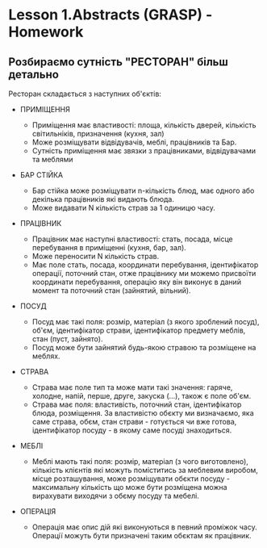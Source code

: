 Lesson 1.Abstracts (GRASP) - Homework
=============================================
Розбираємо сутність "РЕСТОРАН" більш детально
---------------------------------------------
Ресторан складається з наступних об'єктів:

- ПРИМІЩЕННЯ
  * Приміщення має властивості: площа, кількість дверей, кількість світильніків, призначення (кухня, зал)
  * Може розміщувати відвідувачів, меблі, працівників та Бар.
  * Сутність приміщення має звязки з працівниками, відвідувачами та меблями

- БАР СТІЙКА
  * Бар стійка може розміщувати n-кількість блюд, має одного або декілька працівників які видають блюда.
  * Може видавати N кількість страв за 1 одиницю часу.

- ПРАЦІВНИК
  * Працівник має наступні властивості: стать, посада, місце перебування в приміщенні (кухня, бар, зал).
  * Може переносити N кількість страв.
  * Має поле стать, посада, координати перебування, ідентифікатор операції, поточний стан, отже працівнику ми можемо присвоїти координати перебування, операцію яку він виконує в даний момент та поточний стан (зайнятий, вільний).

- ПОСУД
  * Посуд має такі поля: розмір, матеріал (з якого зроблений посуд), об'єм, ідентифікатор страви, ідентифікатор предмету меблів, стан (пуст, зайнято).
  * Посуд може бути зайнятий будь-якою стравою та розміщене на меблях.

- СТРАВА
  * Страва має поле тип та може мати такі значення: гаряче, холодне, напій, перше, друге, закуска (...), також є поле об'єм.
  * Страва має поля: властивість, поточний стан, ідентифікатор блюда, розміщення. За властивістю обєкту ми визначаємо, яка саме страва, обєм, стан страви - готується чи вже готова, ідентифікатор посуду - в якому саме посуді знаходиться.

- МЕБЛІ
  * Меблі мають такі поля: розмір, матеріал (з чого виготовлено), кількість клієнтів які можуть поміститись за меблевим виробом, місце розташування, може розміщувати обєкти посуду - максимальну кількість що може бути розміщена можна вирахувати виходячи з обєму посуду та мебелі.
  
- ОПЕРАЦІЯ
  * Операція має опис дій які виконуються в певний проміжок часу. Операції можуть бути призначені таким обєктам як працівник.